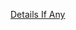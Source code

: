 [Details If Any](https://github.com/deathbybandaid/piholeparser/blob/master/RecentRunLogs/parsingscripts/EasyListGermanyEasyList.md)

